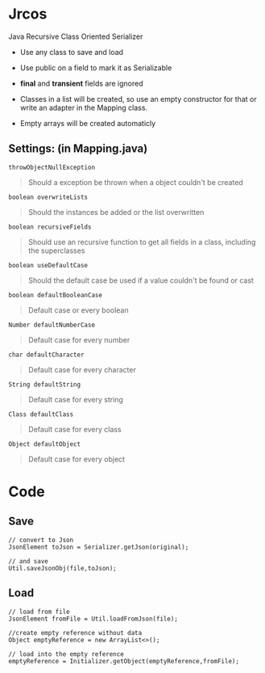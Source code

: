 # Jrcos
Java Recursive Class Oriented Serializer

- Use any class to save and load
- Use public on a field to mark it as Serializable
- **final** and **transient** fields are ignored

- Classes in a list will be created, so use an empty constructor for that or write an adapter in the Mapping class. 
- Empty arrays will be created automaticly


## Settings: (in Mapping.java)

    throwObjectNullException
> Should a exception be thrown when a object couldn't be created

    boolean overwriteLists
> Should the instances be added or the list overwritten

    boolean recursiveFields 
> Should use an recursive function to get all fields in a class, including the superclasses

    boolean useDefaultCase 
> Should the default case be used if a value couldn't be found or cast

    boolean defaultBooleanCase 
> Default case or every boolean

    Number defaultNumberCase 
> Default case for every number

    char defaultCharacter 
> Default case for every character

    String defaultString 
> Default case for every string

    Class defaultClass 
> Default case for every class

    Object defaultObject 
> Default case for every object

  
# Code

## Save

    // convert to Json
    JsonElement toJson = Serializer.getJson(original);
    
    // and save
    Util.saveJsonObj(file,toJson);

## Load

    // load from file
    JsonElement fromFile = Util.loadFromJson(file);
    
    //create empty reference without data
    Object emptyReference = new ArrayList<>();
    
    // load into the empty reference
    emptyReference = Initializer.getObject(emptyReference,fromFile);
